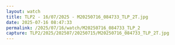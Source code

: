 ```yaml
---
layout: watch
title: TLP2 - 16/07/2025 - M20250716_084733_TLP_2T.jpg
date: 2025-07-16 08:47:33
permalink: /2025/07/16/watch/M20250716_084733_TLP_2
capture: TLP2/2025/202507/20250715/M20250716_084733_TLP_2T.jpg
---
```

